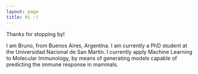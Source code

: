 ```yaml
---
layout: page
title: Hi :)
---
```


Thanks for stopping by!

I am Bruno, from Buenos Aires, Argentina. I am currently a PhD student at the Universidad Nacional de San Martín. I currently apply Machine Learning to Molecular Immunology, by means of generating models capable of predicting the immune response in mammals.
